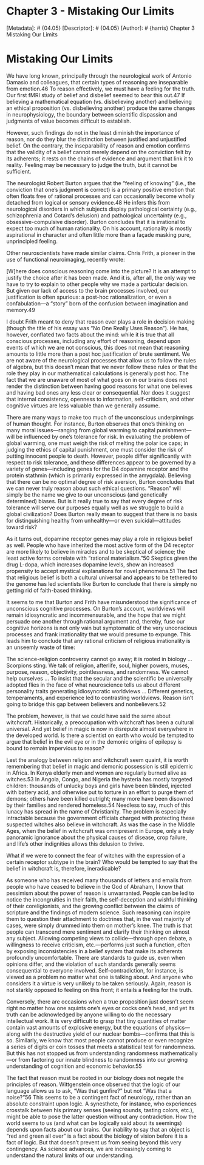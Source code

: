 # Chapter 3 - Mistaking Our Limits
[Metadata]: # {04.05}
[Descriptor]: # {04.05}
[Author]: # {harris}
Chapter 3
Mistaking Our Limits
# Mistaking Our Limits
We have long known, principally through the neurological work of Antonio
Damasio and colleagues, that certain types of reasoning are inseparable from
emotion.46 To reason effectively, we must have a feeling for the truth. Our
first fMRI study of belief and disbelief seemed to bear this out.47 If
believing a mathematical equation (vs. disbelieving another) and believing an
ethical proposition (vs. disbelieving another) produce the same changes in
neurophysiology, the boundary between scientific dispassion and judgments of
value becomes difficult to establish.

However, such findings do not in the least diminish the importance of reason,
nor do they blur the distinction between justified and unjustified belief. On
the contrary, the inseparability of reason and emotion confirms that the
validity of a belief cannot merely depend on the conviction felt by its
adherents; it rests on the chains of evidence and argument that link it to
reality. Feeling may be necessary to judge the truth, but it cannot be
sufficient.

The neurologist Robert Burton argues that the “feeling of knowing” (i.e., the
conviction that one’s judgment is correct) is a primary positive emotion that
often floats free of rational processes and can occasionally become wholly
detached from logical or sensory evidence.48 He infers this from neurological
disorders in which subjects display pathological certainty (e.g., schizophrenia
and Cotard’s delusion) and pathological uncertainty (e.g., obsessive-compulsive
disorder). Burton concludes that it is irrational to expect too much of human
rationality. On his account, rationality is mostly aspirational in character
and often little more than a façade masking pure, unprincipled feeling.

Other neuroscientists have made similar claims. Chris Frith, a pioneer in the
use of functional neuroimaging, recently wrote:



[W]here does conscious reasoning come into the picture? It is an attempt to
justify the choice after it has been made. And it is, after all, the only way
we have to try to explain to other people why we made a particular decision.
But given our lack of access to the brain processes involved, our justification
is often spurious: a post-hoc rationalization, or even a confabulation—a
“story” born of the confusion between imagination and memory.49



I doubt Frith meant to deny that reason ever plays a role in decision making
(though the title of his essay was “No One Really Uses Reason”). He has,
however, conflated two facts about the mind: while it is true that all
conscious processes, including any effort of reasoning, depend upon events of
which we are not conscious, this does not mean that reasoning amounts to little
more than a post hoc justification of brute sentiment. We are not aware of the
neurological processes that allow us to follow the rules of algebra, but this
doesn’t mean that we never follow these rules or that the role they play in our
mathematical calculations is generally post hoc. The fact that we are unaware
of most of what goes on in our brains does not render the distinction between
having good reasons for what one believes and having bad ones any less clear or
consequential. Nor does it suggest that internal consistency, openness to
information, self-criticism, and other cognitive virtues are less valuable than
we generally assume.

There are many ways to make too much of the unconscious underpinnings of human
thought. For instance, Burton observes that one’s thinking on many moral
issues—ranging from global warming to capital punishment—will be influenced by
one’s tolerance for risk. In evaluating the problem of global warming, one must
weigh the risk of melting the polar ice caps; in judging the ethics of capital
punishment, one must consider the risk of putting innocent people to death.
However, people differ significantly with respect to risk tolerance, and these
differences appear to be governed by a variety of genes—including genes for the
D4 dopamine receptor and the protein stathmin (which is primarily expressed in
the amygdala). Believing that there can be no optimal degree of risk aversion,
Burton concludes that we can never truly reason about such ethical questions.
“Reason” will simply be the name we give to our unconscious (and genetically
determined) biases. But is it really true to say that every degree of risk
tolerance will serve our purposes equally well as we struggle to build a global
civilization? Does Burton really mean to suggest that there is no basis for
distinguishing healthy from unhealthy—or even suicidal—attitudes toward risk?

As it turns out, dopamine receptor genes may play a role in religious belief as
well. People who have inherited the most active form of the D4 receptor are
more likely to believe in miracles and to be skeptical of science; the least
active forms correlate with “rational materialism.”50 Skeptics given the drug
L-dopa, which increases dopamine levels, show an increased propensity to accept
mystical explanations for novel phenomena.51 The fact that religious belief is
both a cultural universal and appears to be tethered to the genome has led
scientists like Burton to conclude that there is simply no getting rid of
faith-based thinking.

It seems to me that Burton and Frith have misunderstood the significance of
unconscious cognitive processes. On Burton’s account, worldviews will remain
idiosyncratic and incommensurable, and the hope that we might persuade one
another through rational argument and, thereby, fuse our cognitive horizons is
not only vain but symptomatic of the very unconscious processes and frank
irrationality that we would presume to expunge. This leads him to conclude that
any rational criticism of religious irrationality is an unseemly waste of time:



The science-religion controversy cannot go away; it is rooted in biology …
Scorpions sting. We talk of religion, afterlife, soul, higher powers, muses,
purpose, reason, objectivity, pointlessness, and randomness. We cannot help
ourselves … To insist that the secular and the scientific be universally
adopted flies in the face of what neuroscience tells us about different
personality traits generating idiosyncratic worldviews … Different genetics,
temperaments, and experience led to contrasting worldviews. Reason isn’t going
to bridge this gap between believers and nonbelievers.52



The problem, however, is that we could have said the same about witchcraft.
Historically, a preoccupation with witchcraft has been a cultural universal.
And yet belief in magic is now in disrepute almost everywhere in the developed
world. Is there a scientist on earth who would be tempted to argue that belief
in the evil eye or in the demonic origins of epilepsy is bound to remain
impervious to reason?

Lest the analogy between religion and witchcraft seem quaint, it is worth
remembering that belief in magic and demonic possession is still epidemic in
Africa. In Kenya elderly men and women are regularly burned alive as witches.53
In Angola, Congo, and Nigeria the hysteria has mostly targeted children:
thousands of unlucky boys and girls have been blinded, injected with battery
acid, and otherwise put to torture in an effort to purge them of demons; others
have been killed outright; many more have been disowned by their families and
rendered homeless.54 Needless to say, much of this lunacy has spread in the
name of Christianity. The problem is especially intractable because the
government officials charged with protecting these suspected witches also
believe in witchcraft. As was the case in the Middle Ages, when the belief in
witchcraft was omnipresent in Europe, only a truly panoramic ignorance about
the physical causes of disease, crop failure, and life’s other indignities
allows this delusion to thrive.

What if we were to connect the fear of witches with the expression of a certain
receptor subtype in the brain? Who would be tempted to say that the belief in
witchcraft is, therefore, ineradicable?

As someone who has received many thousands of letters and emails from people
who have ceased to believe in the God of Abraham, I know that pessimism about
the power of reason is unwarranted. People can be led to notice the
incongruities in their faith, the self-deception and wishful thinking of their
coreligionists, and the growing conflict between the claims of scripture and
the findings of modern science. Such reasoning can inspire them to question
their attachment to doctrines that, in the vast majority of cases, were simply
drummed into them on mother’s knee. The truth is that people can transcend mere
sentiment and clarify their thinking on almost any subject. Allowing competing
views to collide—through open debate, a willingness to receive criticism,
etc.—performs just such a function, often by exposing inconsistencies in a
belief system that make its adherents profoundly uncomfortable. There are
standards to guide us, even when opinions differ, and the violation of such
standards generally seems consequential to everyone involved.
Self-contradiction, for instance, is viewed as a problem no matter what one is
talking about. And anyone who considers it a virtue is very unlikely to be
taken seriously. Again, reason is not starkly opposed to feeling on this front;
it entails a feeling for the truth.

Conversely, there are occasions when a true proposition just doesn’t seem right
no matter how one squints one’s eyes or cocks one’s head, and yet its truth can
be acknowledged by anyone willing to do the necessary intellectual work. It is
very difficult to grasp that tiny quantities of matter contain vast amounts of
explosive energy, but the equations of physics—along with the destructive yield
of our nuclear bombs—confirms that this is so. Similarly, we know that most
people cannot produce or even recognize a series of digits or coin tosses that
meets a statistical test for randomness. But this has not stopped us from
understanding randomness mathematically—or from factoring our innate blindness
to randomness into our growing understanding of cognition and economic
behavior.55


The fact that reason must be rooted in our biology does not negate the
principles of reason. Wittgenstein once observed that the logic of our language
allows us to ask, “Was that gunfire?” but not “Was that a noise?”56 This seems
to be a contingent fact of neurology, rather than an absolute constraint upon
logic. A synesthete, for instance, who experiences crosstalk between his
primary senses (seeing sounds, tasting colors, etc.), might be able to pose the
latter question without any contradiction. How the world seems to us (and what
can be logically said about its seemings) depends upon facts about our brains.
Our inability to say that an object is “red and green all over” is a fact about
the biology of vision before it is a fact of logic. But that doesn’t prevent us
from seeing beyond this very contingency. As science advances, we are
increasingly coming to understand the natural limits of our understanding.

